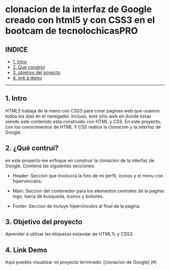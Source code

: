 # clonacion de la interfaz de Google creado con html5 y con CSS3 en el bootcam de tecnolochicasPRO


## **INDICE**

* [1. Intro](https://github.com/LeilaniSerna/clonaciondegoogle/blob/main/README.md#1-intro)
* [2. Que construi](https://github.com/LeilaniSerna/clonaciondegoogle/blob/main/README.md#2-qu%C3%A9-contru%C3%AD)
* [3. objetivo del poyecto](https://github.com/LeilaniSerna/clonaciondegoogle/blob/main/README.md#3-objetivo-del-proyecto)
* [4. link a demo](https://github.com/LeilaniSerna/clonaciondegoogle/blob/main/README.md#4-link-demo)


***

## 1. Intro
HTML5 trabaja de la mano con CSS3 para crear paginas web que usamos todos los dias en el navegador. Incluso, este sitio web en donde estas viendo este contenido esta construido con HTML y CSS. En este proyecto, con los conocimientos de HTML Y CSS realice la clonacion y la interfaz de Google.

## 2. ¿Qué contruí?
en este proyecto me enfoque en construir la clonacion de la interfaz de Google.
Contiene las siguientes secciones:

* Header: Seccion que involucra la foto de mi perfil, iconos y el menu con hipervinculos.

* Main: Seccion del contenedor para los elementos centrales de la pagina: logo, barra de busqueda, iconos y botones.

* Footer: Seccion de incluye hipervinculos al final de la pagina.

## 3. Objetivo del proyecto
Aprender a utilizar las etiquetas estandar de HTML% y CSS3.

## 4. Link Demo
Aqui puedes visualizar mi proyecto terminado: [clonacion de Google] (#)
